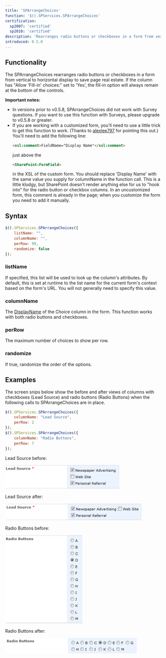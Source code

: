 ```yaml
---
title: 'SPArrangeChoices'
function: '$().SPServices.SPArrangeChoices'
certification:
  sp2007: 'certified'
  sp2010: 'certified'
description: 'Rearranges radio buttons or checkboxes in a form from vertical to horizontal display to save page real estate.'
introduced: 0.5.0
---
```


## Functionality

The SPArrangeChoices rearranges radio buttons or checkboxes in a form from vertical to horizontal display to save page real estate. If the column has "Allow 'Fill-in' choices:" set to 'Yes', the fill-in option will always remain at the bottom of the controls.

**Important notes:**

* In versions prior to v0.5.8, SPArrangeChoices did not work with Survey questions. If you want to use this function with Surveys, please upgrade to v0.5.8 or greater.
* If you are working with a customized form, you'll need to use a little trick to get this function to work. (Thanks to [alexlee797](http://www.codeplex.com/site/users/view/alexlee797) for pointing this out.) You'll need to add the following line:
	``` html
	<xsl:comment>FieldName="Display Name"</xsl:comment>
	```
	just above the
	``` html
	<SharePoint:FormField>
	```
	in the XSL of the custom form. You should replace 'Display Name' with the same value you supply for columnName in the function call.
	This is a little kludgy, but SharePoint doesn't render anything else for us to "hook into" for the radio button or checkbox columns. In an uncustomized form, this comment is already in the page; when you customize the form you need to add it manually.

## Syntax

``` javascript
$().SPServices.SPArrangeChoices({
	listName: "",
	columnName: "",
	perRow: 99,
	randomize: false
});
```

### listName
If specified, this list will be used to look up the column's attributes. By default, this is set at runtime to the list name for the current form's context based on the form's URL. You will not generally need to specify this value.

### columnName
The [DisplayName](../glossary.md#displayname) of the Choice column in the form. This function works with both radio buttons and checkboxes.

### perRow
The maximum number of choices to show per row.

### randomize
If true, randomize the order of the options.

## Examples

The screen snips below show the before and after views of columns with checkboxes (Lead Source) and radio buttons (Radio Buttons) when the following calls to SPArrangeChoices are in place.

``` javascript
$().SPServices.SPArrangeChoices({
	columnName: "Lead Source",
	perRow: 2
});
$().SPServices.SPArrangeChoices({
	columnName: "Radio Buttons",
	perRow: 7
});
```

Lead Source before:

![](img/SPArrangeChoices1.png)

Lead Source after:

![](img/SPArrangeChoices2.png)

Radio Buttons before:

![](img/SPArrangeChoices3.png)

Radio Buttons after:

![](img/SPArrangeChoices4.png)
